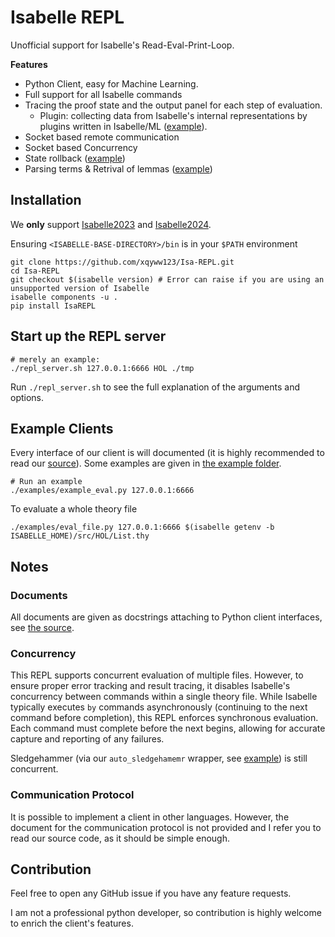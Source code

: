 Isabelle REPL
====

Unofficial support for Isabelle's Read-Eval-Print-Loop.

**Features**
- Python Client, easy for Machine Learning.
- Full support for all Isabelle commands
- Tracing the proof state and the output panel for each step of evaluation.
	- Plugin: collecting data from Isabelle's internal representations by plugins written in Isabelle/ML ([example](./examples/example_plugin.py)).
- Socket based remote communication
- Socket based Concurrency
- State rollback ([example](./examples/example_rollback.py))
- Parsing terms & Retrival of lemmas ([example](./examples/example_parse.py))

## Installation

We **only** support [Isabelle2023](https://isabelle.in.tum.de/website-Isabelle2023/index.html) and [Isabelle2024](https://isabelle.in.tum.de/website-Isabelle2024/index.html).

Ensuring `<ISABELLE-BASE-DIRECTORY>/bin` is in your `$PATH` environment
```
git clone https://github.com/xqyww123/Isa-REPL.git
cd Isa-REPL
git checkout $(isabelle version) # Error can raise if you are using an unsupported version of Isabelle
isabelle components -u .
pip install IsaREPL
```
## Start up the REPL server

```
# merely an example:
./repl_server.sh 127.0.0.1:6666 HOL ./tmp
```

Run `./repl_server.sh` to see the full explanation of the arguments and options.

## Example Clients

Every interface of our client is will documented (it is highly recommended to read our [source](./IsaREPL/IsaREPL.py)). Some examples are given in [the example folder](./examples).
```
# Run an example
./examples/example_eval.py 127.0.0.1:6666
```

To evaluate a whole theory file
```
./examples/eval_file.py 127.0.0.1:6666 $(isabelle getenv -b ISABELLE_HOME)/src/HOL/List.thy
```
## Notes

### Documents

All documents are given as docstrings attaching to Python client interfaces, see [the source](./IsaREPL/IsaREPL.py).
### Concurrency

This REPL supports concurrent evaluation of multiple files. However, to ensure proper error tracking and result tracing, it disables Isabelle's concurrency between commands within a single theory file. While Isabelle typically executes `by` commands asynchronously (continuing to the next command before completion), this REPL enforces synchronous evaluation. Each command must complete before the next begins, allowing for accurate capture and reporting of any failures.

Sledgehammer (via our `auto_sledgehamemr` wrapper, see [example](./examples/example_sledgehammer.py)) is still concurrent.
### Communication Protocol

It is possible to implement a client in other languages. However, the document for the communication protocol is not provided and I refer you to read our source code, as it should be simple enough.
## Contribution

Feel free to open any GitHub issue if you have any feature requests.

I am not a professional python developer, so contribution is highly welcome to enrich the client's features.
